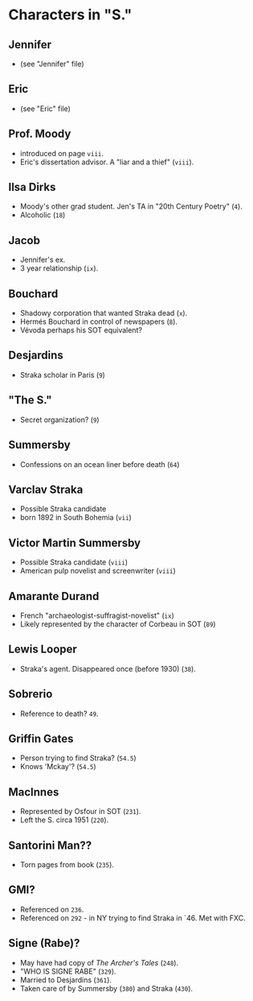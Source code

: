 # Characters in "S."

## Jennifer 
- (see "Jennifer" file)

## Eric 
- (see "Eric" file)

## Prof. Moody  
- introduced on page `viii`. 
- Eric's dissertation advisor. A "liar and a thief" (`viii`).

## Ilsa Dirks  
- Moody's other grad student. Jen's TA in "20th Century Poetry" (`4`).  
- Alcoholic (`18`)

## Jacob  
- Jennifer's ex. 
- 3 year relationship (`ix`).

## Bouchard  
- Shadowy corporation that wanted Straka dead (`x`).  
- Hermés Bouchard in control of newspapers (`8`). 
- Vévoda perhaps his SOT equivalent?

## Desjardins
- Straka scholar in Paris (`9`)

## "The S."  
- Secret organization? (`9`)

## Summersby
- Confessions on an ocean liner before death (`64`)

## Varclav Straka  
- Possible Straka candidate  
- born 1892 in South Bohemia (`vii`)  

## Victor Martin Summersby  
- Possible Straka candidate (`viii`)  
- American pulp novelist and screenwriter (`viii`)

## Amarante Durand  
- French "archaeologist-suffragist-novelist" (`ix`)
- Likely represented by the character of Corbeau in SOT (`89`)

## Lewis Looper
- Straka's agent. Disappeared once (before 1930) (`38`).

## Sobrerio
- Reference to death? `49`.

## Griffin Gates
- Person trying to find Straka? (`54.5`)
- Knows 'Mckay'? (`54.5`)

## MacInnes
- Represented by Osfour in SOT (`231`).
- Left the S. circa 1951 (`220`).

## Santorini Man??
- Torn pages from book (`235`).

## GMI?
- Referenced on `236`.
- Referenced on `292` - in NY trying to find Straka in `46. Met with FXC.

## Signe (Rabe)?
- May have had copy of *The Archer's Tales* (`248`).
- "WHO IS SIGNE RABE" (`329`).
- Married to Desjardins (`361`).
- Taken care of by Summersby (`380`) and Straka (`430`).